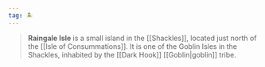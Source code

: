 ```yaml
---
tag: 🏝️
---
```


> **Raingale Isle** is a small island in the [[Shackles]], located just north of the [[Isle of Consummations]]. It is one of the Goblin Isles in the Shackles, inhabited by the [[Dark Hook]] [[Goblin|goblin]] tribe.








